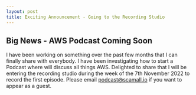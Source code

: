 ```yaml
---
layout: post
title: Exciting Announcement - Going to the Recording Studio
---
```


## Big News - AWS Podcast Coming Soon ##

I have been working on something over the past few months that I can finally share with everybody. I have been investigating how to start a Podcast where will discuss all things AWS. Delighted to share that I will be entering the recording studio during the week of the 7th November 2022 to record the first episode. Please email <podcast@scamall.io> if you want to appear as a guest.
